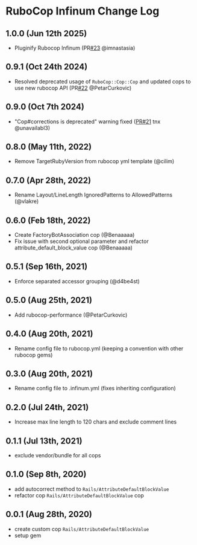# RuboCop Infinum Change Log

## 1.0.0 (Jun 12th 2025)

- Pluginify Rubocop Infinum (PR[#23](https://github.com/infinum/rubocop-infinum/pull/23) @imnastasia)

## 0.9.1 (Oct 24th 2024)

- Resolved deprecated usage of `RuboCop::Cop::Cop` and updated cops to use new rubocop API (PR[#22](https://github.com/infinum/rubocop-infinum/pull/22) @PetarCurkovic)

## 0.9.0 (Oct 7th 2024)

- "Cop#corrections is deprecated" warning fixed ([PR#21](https://github.com/infinum/rubocop-infinum/pull/21) tnx @unavailabl3)

## 0.8.0 (May 11th, 2022)

- Remove TargetRubyVersion from rubocop yml template (@cilim)

## 0.7.0 (Apr 28th, 2022)

- Rename Layout/LineLength IgnoredPatterns to AllowedPatterns (@vlakre)

## 0.6.0 (Feb 18th, 2022)

- Create FactoryBotAssociation cop (@Benaaaaa)
- Fix issue with second optional parameter and refactor attribute_default_block_value cop (@Benaaaaa)

## 0.5.1 (Sep 16th, 2021)

- Enforce separated accessor grouping (@d4be4st)

## 0.5.0 (Aug 25th, 2021)

- Add rubocop-performance (@PetarCurkovic)

## 0.4.0 (Aug 20th, 2021)

- Rename config file to rubocop.yml (keeping a convention with other rubocop gems)

## 0.3.0 (Aug 20th, 2021)

- Rename config file to .infinum.yml (fixes inheriting configuration)

## 0.2.0 (Jul 24th, 2021)

- Increase max line length to 120 chars and exclude comment lines

## 0.1.1 (Jul 13th, 2021)

- exclude vendor/bundle for all cops

## 0.1.0 (Sep 8th, 2020)

- add autocorrect method to `Rails/AttributeDefaultBlockValue`
- refactor cop `Rails/AttributeDefaultBlockValue` cop


## 0.0.1 (Aug 28th, 2020)

- create custom cop `Rails/AttributeDefaultBlockValue`
- setup gem
